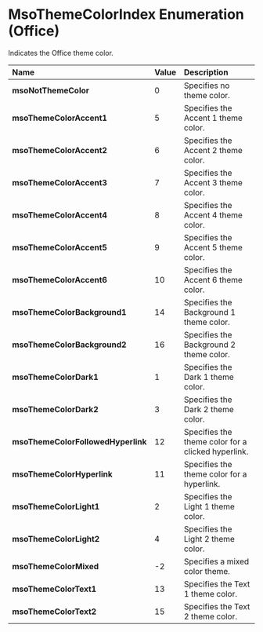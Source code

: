 
# MsoThemeColorIndex Enumeration (Office)

Indicates the Office theme color.



|**Name**|**Value**|**Description**|
|:-----|:-----|:-----|
| **msoNotThemeColor**|0|Specifies no theme color.|
| **msoThemeColorAccent1**|5|Specifies the Accent 1 theme color.|
| **msoThemeColorAccent2**|6|Specifies the Accent 2 theme color.|
| **msoThemeColorAccent3**|7|Specifies the Accent 3 theme color.|
| **msoThemeColorAccent4**|8|Specifies the Accent 4 theme color.|
| **msoThemeColorAccent5**|9|Specifies the Accent 5 theme color.|
| **msoThemeColorAccent6**|10|Specifies the Accent 6 theme color.|
| **msoThemeColorBackground1**|14|Specifies the Background 1 theme color.|
| **msoThemeColorBackground2**|16|Specifies the Background 2 theme color.|
| **msoThemeColorDark1**|1|Specifies the Dark 1 theme color.|
| **msoThemeColorDark2**|3|Specifies the Dark 2 theme color.|
| **msoThemeColorFollowedHyperlink**|12|Specifies the theme color for a clicked hyperlink.|
| **msoThemeColorHyperlink**|11|Specifies the theme color for a hyperlink.|
| **msoThemeColorLight1**|2|Specifies the Light 1 theme color.|
| **msoThemeColorLight2**|4|Specifies the Light 2 theme color.|
| **msoThemeColorMixed**|-2|Specifies a mixed color theme.|
| **msoThemeColorText1**|13|Specifies the Text 1 theme color.|
| **msoThemeColorText2**|15|Specifies the Text 2 theme color.|
